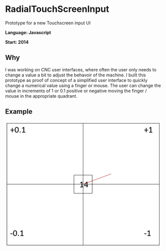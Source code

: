 # RadialTouchScreenInput
Prototype for a new Touchscreen input UI

**Language: Javascript**

**Start: 2014**

## Why
I was working on CNC user interfaces, where often the user only needs to change a value a bit to adjust the behavoir of the machine. I built this prototype as proof of concept of a simplified user interface to quickly change a numerical value using a finger or mouse. The user can change the value in increments of 1 or 0.1  positive or negative moving the finger / mouse in the appropriate quadrant.

## Example

![Example](/images/example.jpg)

